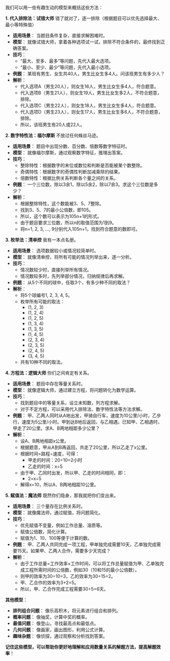 我们可以用一些有趣生动的模型来概括这些方法：

**1. 代入排除法：试错大师**
错了就对了，逐一排除（根据题目可以优先选择最大、最小等特殊值）
*   **适用场景**： 当题目条件复杂，直接求解困难时。
*   **模型**： 就像试错大师，拿着各种选项试一试，排除不符合条件的，最终找到正确答案。
*   **技巧**： 
    *   “最大、至多、最多”等问题，先代入最大选项。
    *   “最小、至少、最少”等问题，先代入最小选项。
*   **例题**： 某班有男生、女生共40人，男生比女生多4人。问该班男生有多少人？
*   **解析**： 
    *   代入选项A（男生20人），则女生16人，男生比女生多4人，符合题意。
    *   代入选项B（男生21人），则女生19人，男生比女生多2人，不符合题意，排除。
    *   代入选项C（男生22人），则女生18人，男生比女生多4人，符合题意。
    *   代入选项D（男生23人），则女生17人，男生比女生多6人，不符合题意，排除。
    *   所以，该班男生有20人或22人。

**2. 数字特性法：福尔摩斯**
不放过任何蛛丝马迹。
*   **适用场景**： 题目中出现分数、百分数、倍数等数字特征时。
*   **模型**： 就像福尔摩斯，通过观察数字特征，推理出答案。
*   **技巧**： 
    *   整除特性：根据数字的末位或数位和判断是否能被某个数整除。
    *   奇偶特性：根据数字的奇偶性判断加减乘除的结果。
    *   倍数特性：根据比例关系判断各个量之间的关系。
*   **例题**： 一个三位数，除以3余1，除以5余2，除以7余3。求这个三位数是多少？
*   **解析**： 
    *   根据整除特性，这个数能被3、5、7整除。
    *   找到3、5、7的最小公倍数，即105。
    *   所以，这个数可以表示为105n+1的形式。
    *   由于题目要求三位数，所以n的取值范围为1到9。
    *   将n=1, 2, 3, ..., 9分别代入105n+1，找到符合题意的数即可。

**3. 枚举法：清单控**
我有一本点名册。
*   **适用场景**： 选项数据较小或情况较简单时。
*   **模型**： 就像清单控，将所有可能的情况列举出来，逐一分析。
*   **技巧**： 
    *   情况数较少时，直接列举所有情况。
    *   情况数较多时，先列举部分情况，归纳规律后再求解。
*   **例题**： 从5个不同的球中，任取3个，有多少种不同的取法？
*   **解析**： 
    *   将5个球编号1, 2, 3, 4, 5。
    *   枚举所有可能的取法：
        *   (1, 2, 3)
        *   (1, 2, 4)
        *   (1, 2, 5)
        *   (1, 3, 4)
        *   (1, 3, 5)
        *   (1, 4, 5)
        *   (2, 3, 4)
        *   (2, 3, 5)
        *   (2, 4, 5)
        *   (3, 4, 5)
    *   共有10种不同的取法。

**4. 方程法：逻辑大师**
你们之间肯定有关系。
*   **适用场景**： 题目中存在等量关系时。
*   **模型**： 就像逻辑大师，通过建立方程，将问题转化为数学运算。
*   **技巧**： 
    *   找到题目中的等量关系，设立未知数，列方程求解。
    *   对于不定方程，可以采用代入排除法、数字特性法等方法求解。
*   **例题**： 甲、乙两人同时从A地出发，甲骑自行车，速度为10公里/小时，乙步行，速度为5公里/小时。甲到达B地后返回，与乙相遇。已知甲、乙相遇时，甲走了20公里。求A、B两地相距多少公里？
*   **解析**： 
    *   设A、B两地相距x公里。
    *   根据题意，甲从A到B再返回，共走了20公里，所以乙走了x公里。
    *   根据时间=路程÷速度，可得：
        *   甲走的时间：20÷10=2小时
        *   乙走的时间：x÷5
    *   由于甲、乙同时出发，所以甲、乙走的时间相同，即：
        *   2=x÷5
    *   解得x=10，所以A、B两地相距10公里。

**5. 赋值法：魔法师**
既然你们隐身，那我就把你们变出来。
*   **适用场景**： 三个量存在比例关系时。
*   **模型**： 就像魔法师，通过赋值，将问题简化。
*   **技巧**： 
    *   优先赋值不变量，例如工作总量、溶质等。
    *   赋值公倍数，简化计算。
    *   赋值为1、10、100等便于计算的数。
*   **例题**： 甲、乙两人共同完成一项工程，甲单独完成需要10天，乙单独完成需要15天。如果甲、乙两人合作，需要多少天完成？
*   **解析**： 
    *   由于工作总量=工作效率×工作时间，可以将工作总量赋值为甲、乙单独完成工程所需时间的公倍数，例如30（10和15的最小公倍数）。
    *   则甲的效率为30÷10=3，乙的效率为30÷15=2。
    *   甲、乙合作的效率为3+2=5。
    *   所以，甲、乙合作完成工程需要30÷5=6天。

**其他模型**：

*   **排列组合问题**： 像乐高积木，将元素进行组合和排列。
*   **概率问题**： 像抽奖，计算中奖的概率。
*   **最值问题**： 像登山，寻找最高点和最低点。
*   **几何问题**： 像画家，画出图形，利用公式计算。
*   **趣味杂题**： 像侦探，通过观察和分析找到答案。

**记住这些模型，可以帮助你更好地理解和应用数量关系的解题方法，提高解题效率**！
